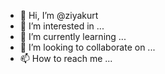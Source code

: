 - 👋 Hi, I’m @ziyakurt
- 👀 I’m interested in ...
- 🌱 I’m currently learning ...
- 💞️ I’m looking to collaborate on ...
- 📫 How to reach me ...

<!---
ziyakurt/ziyakurt is a ✨ special ✨ repository because its `README.md` (this file) appears on your GitHub profile.
You can click the Preview link to take a look at your changes.
--->
